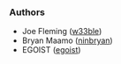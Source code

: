 ### Authors

- Joe Fleming ([w33ble](https://github.com/w33ble))
- Bryan Maamo ([ninbryan](https://github.com/ninbryan))
- EGOIST ([egoist](https://github.com/egoist))
